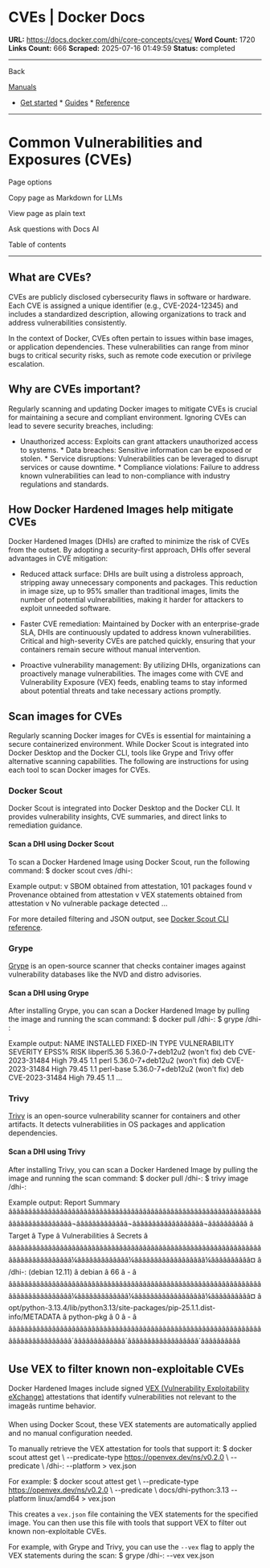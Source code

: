 # CVEs | Docker Docs

**URL:** https://docs.docker.com/dhi/core-concepts/cves/
**Word Count:** 1720
**Links Count:** 666
**Scraped:** 2025-07-16 01:49:59
**Status:** completed

---

Back

[Manuals](https://docs.docker.com/manuals/)

  * [Get started](https://docs.docker.com/get-started/)   * [Guides](https://docs.docker.com/guides/)   * [Reference](https://docs.docker.com/reference/)

* * *

# Common Vulnerabilities and Exposures \(CVEs\)

Page options

Copy page as Markdown for LLMs

View page as plain text

Ask questions with Docs AI

Table of contents

* * *

## What are CVEs?

CVEs are publicly disclosed cybersecurity flaws in software or hardware. Each CVE is assigned a unique identifier \(e.g., CVE-2024-12345\) and includes a standardized description, allowing organizations to track and address vulnerabilities consistently.

In the context of Docker, CVEs often pertain to issues within base images, or application dependencies. These vulnerabilities can range from minor bugs to critical security risks, such as remote code execution or privilege escalation.

## Why are CVEs important?

Regularly scanning and updating Docker images to mitigate CVEs is crucial for maintaining a secure and compliant environment. Ignoring CVEs can lead to severe security breaches, including:

  * Unauthorized access: Exploits can grant attackers unauthorized access to systems.   * Data breaches: Sensitive information can be exposed or stolen.   * Service disruptions: Vulnerabilities can be leveraged to disrupt services or cause downtime.   * Compliance violations: Failure to address known vulnerabilities can lead to non-compliance with industry regulations and standards.

## How Docker Hardened Images help mitigate CVEs

Docker Hardened Images \(DHIs\) are crafted to minimize the risk of CVEs from the outset. By adopting a security-first approach, DHIs offer several advantages in CVE mitigation:

  * Reduced attack surface: DHIs are built using a distroless approach, stripping away unnecessary components and packages. This reduction in image size, up to 95% smaller than traditional images, limits the number of potential vulnerabilities, making it harder for attackers to exploit unneeded software.

  * Faster CVE remediation: Maintained by Docker with an enterprise-grade SLA, DHIs are continuously updated to address known vulnerabilities. Critical and high-severity CVEs are patched quickly, ensuring that your containers remain secure without manual intervention.

  * Proactive vulnerability management: By utilizing DHIs, organizations can proactively manage vulnerabilities. The images come with CVE and Vulnerability Exposure \(VEX\) feeds, enabling teams to stay informed about potential threats and take necessary actions promptly.

## Scan images for CVEs

Regularly scanning Docker images for CVEs is essential for maintaining a secure containerized environment. While Docker Scout is integrated into Docker Desktop and the Docker CLI, tools like Grype and Trivy offer alternative scanning capabilities. The following are instructions for using each tool to scan Docker images for CVEs.

### Docker Scout

Docker Scout is integrated into Docker Desktop and the Docker CLI. It provides vulnerability insights, CVE summaries, and direct links to remediation guidance.

#### Scan a DHI using Docker Scout

To scan a Docker Hardened Image using Docker Scout, run the following command:               $ docker scout cves <your-namespace>/dhi-<image>:<tag>     

Example output:                   v SBOM obtained from attestation, 101 packages found         v Provenance obtained from attestation         v VEX statements obtained from attestation         v No vulnerable package detected         ...

For more detailed filtering and JSON output, see [Docker Scout CLI reference](https://docs.docker.com/reference/cli/docker/scout/).

### Grype

[Grype](https://github.com/anchore/grype) is an open-source scanner that checks container images against vulnerability databases like the NVD and distro advisories.

#### Scan a DHI using Grype

After installing Grype, you can scan a Docker Hardened Image by pulling the image and running the scan command:               $ docker pull <your-namespace>/dhi-<image>:<tag>     $ grype <your-namespace>/dhi-<image>:<tag>     

Example output:               NAME               INSTALLED              FIXED-IN     TYPE  VULNERABILITY     SEVERITY    EPSS%  RISK     libperl5.36        5.36.0-7+deb12u2       (won't fix)  deb   CVE-2023-31484    High        79.45    1.1     perl               5.36.0-7+deb12u2       (won't fix)  deb   CVE-2023-31484    High        79.45    1.1     perl-base          5.36.0-7+deb12u2       (won't fix)  deb   CVE-2023-31484    High        79.45    1.1     ...

### Trivy

[Trivy](https://github.com/aquasecurity/trivy) is an open-source vulnerability scanner for containers and other artifacts. It detects vulnerabilities in OS packages and application dependencies.

#### Scan a DHI using Trivy

After installing Trivy, you can scan a Docker Hardened Image by pulling the image and running the scan command:               $ docker pull <your-namespace>/dhi-<image>:<tag>     $ trivy image <your-namespace>/dhi-<image>:<tag>     

Example output:               Report Summary          ââââââââââââââââââââââââââââââââââââââââââââââââââââââââââââââââââââââââââââââââ¬âââââââââââââ¬ââââââââââââââââââ¬ââââââââââ     â                                    Target                                    â    Type    â Vulnerabilities â Secrets â     ââââââââââââââââââââââââââââââââââââââââââââââââââââââââââââââââââââââââââââââââ¼âââââââââââââ¼ââââââââââââââââââ¼ââââââââââ¤     â <namespace>/dhi-<image>:<tag> (debian 12.11)                                 â   debian   â       66        â    -    â     ââââââââââââââââââââââââââââââââââââââââââââââââââââââââââââââââââââââââââââââââ¼âââââââââââââ¼ââââââââââââââââââ¼ââââââââââ¤     â opt/python-3.13.4/lib/python3.13/site-packages/pip-25.1.1.dist-info/METADATA â python-pkg â        0        â    -    â     ââââââââââââââââââââââââââââââââââââââââââââââââââââââââââââââââââââââââââââââââ´âââââââââââââ´ââââââââââââââââââ´ââââââââââ

## Use VEX to filter known non-exploitable CVEs

Docker Hardened Images include signed [VEX \(Vulnerability Exploitability eXchange\)](https://docs.docker.com/dhi/core-concepts/vex/) attestations that identify vulnerabilities not relevant to the imageâs runtime behavior.

When using Docker Scout, these VEX statements are automatically applied and no manual configuration needed.

To manually retrieve the VEX attestation for tools that support it:               $ docker scout attest get \       --predicate-type https://openvex.dev/ns/v0.2.0 \       --predicate \       <your-namespace>/dhi-<image>:<tag> --platform <platform> > vex.json     

For example:               $ docker scout attest get \       --predicate-type https://openvex.dev/ns/v0.2.0 \       --predicate \       docs/dhi-python:3.13 --platform linux/amd64 > vex.json     

This creates a `vex.json` file containing the VEX statements for the specified image. You can then use this file with tools that support VEX to filter out known non-exploitable CVEs.

For example, with Grype and Trivy, you can use the `--vex` flag to apply the VEX statements during the scan:               $ grype <your-namespace>/dhi-<image>:<tag> --vex vex.json